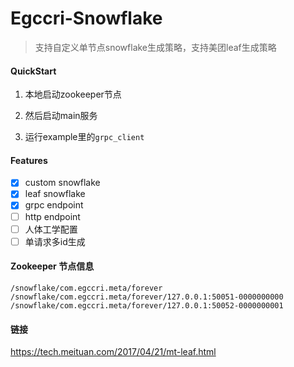 # Egccri-Snowflake
> 支持自定义单节点snowflake生成策略，支持美团leaf生成策略

#### QuickStart

1. 本地启动zookeeper节点

2. 然后启动main服务

3. 运行example里的`grpc_client`

#### Features

- [x] custom snowflake
- [x] leaf snowflake
- [x] grpc endpoint
- [ ] http endpoint
- [ ] 人体工学配置
- [ ] 单请求多id生成

#### Zookeeper 节点信息

```
/snowflake/com.egccri.meta/forever
/snowflake/com.egccri.meta/forever/127.0.0.1:50051-0000000000
/snowflake/com.egccri.meta/forever/127.0.0.1:50052-0000000001
```

#### 链接

https://tech.meituan.com/2017/04/21/mt-leaf.html
